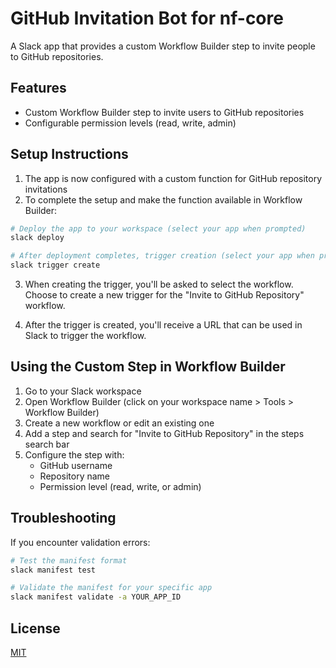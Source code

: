 # GitHub Invitation Bot for nf-core

A Slack app that provides a custom Workflow Builder step to invite people to GitHub repositories.

## Features

- Custom Workflow Builder step to invite users to GitHub repositories
- Configurable permission levels (read, write, admin)

## Setup Instructions

1. The app is now configured with a custom function for GitHub repository invitations
2. To complete the setup and make the function available in Workflow Builder:

```bash
# Deploy the app to your workspace (select your app when prompted)
slack deploy

# After deployment completes, trigger creation (select your app when prompted)
slack trigger create
```

3. When creating the trigger, you'll be asked to select the workflow. Choose to create a new trigger for the "Invite to GitHub Repository" workflow.

4. After the trigger is created, you'll receive a URL that can be used in Slack to trigger the workflow.

## Using the Custom Step in Workflow Builder

1. Go to your Slack workspace
2. Open Workflow Builder (click on your workspace name > Tools > Workflow Builder)
3. Create a new workflow or edit an existing one
4. Add a step and search for "Invite to GitHub Repository" in the steps search bar
5. Configure the step with:
   - GitHub username
   - Repository name
   - Permission level (read, write, or admin)

## Troubleshooting

If you encounter validation errors:

```bash
# Test the manifest format
slack manifest test

# Validate the manifest for your specific app
slack manifest validate -a YOUR_APP_ID
```

## License

[MIT](LICENSE)